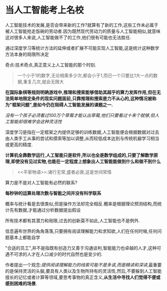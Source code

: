 # 当人工智能考上名校



人工智能技术的发展,是否会带来新的工作?就算有了新的工作,这些工作未必属于被人工智能抢走饭碗的劳动者.因为既然现代劳动力的质量与人工智能相似,就意味这对很多人来说,人工智能做不了的工作,他们很有可能也无法胜任.

通过深度学习等统计方法的延伸或者扩展不可能实现人工智能,这是统计这种数学方法本身的局限所决定

奇点:技术奇点,真正意义上人工智能的那个时刻.

> 一个小于1的数字,无论相乘多少次,都会小于1,而已一个只要比1大一点的数据,重复几次,就会无限大

**在国际象棋等规则明确游戏中,推理和搜索能够借助其超乎的算力发挥作用,但在无法简单地限定条件的现实问题面前,只靠推理和搜索是力不从心的,这种情况被称为"框架问题",是如今仍在阻碍人工智能发展的课题之一.**

*没有一个孩子必须看过100万个草莓才能认出草莓,他们只要看过十来个就够,但人工智能却很难学会这种灵活性*

深度学习是指在一定框架之内提供足够的训练数据,人工智能便会根据数据对过去由人类手工从事的尝试和摸索等加以调整,从而较低成本达到与传统机器学习相当或更高的精度.

**计算机全靠数学运行,人工智能只是软件,所以也全是数学组成的,只要了解数学原理,即使没有见过实物,也能在一定程度上想象出人工智能能做到什么和做不到什么**

> <<平家物语>>:诸行无常,盛者必衰,这是世间常情

[就业的未来-计算机产业发展将如何影响各种职业]: https://www.oxfordmartin.ox.ac.uk/downloads/academic/The_Future_of_Employment.pdf

算力是不是对人工智能有必然的联系?

**每秒钟的运算处理次数与智能之间并没有科学联系**

概率与统计看是去很类似,但是操作方法却完全相反.概率是根据理论预测结构,而统计先有数据,才能通过分析数据提出假设

所有技术都有其潜力和局限,过去的创新莫不如此,人工智能也不是例外.

信息遍布世界的角角落落,只要拥有阅读理解能力和求知欲,人们在任何时候,任何问题基本上都能自学

"合适的员工",并不是指既有创造力又善于沟通谈判,智能能力也卓越的人才,这种可遇不可求的人才在人口减少的时代自然也是变少的.

作者提出一个观念:*提供阅读理解能力的线索可能不是多读,而是精读和深读*,最重要的是保持灵活的头脑,要具有人类以及生物所持有的灵活性,然后,不要躲到人工智能擅长的记忆或者计算等领域,要思考事物的真正含义,**从生活中寻找人们觉得不便或感到困难的场景**.







































